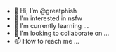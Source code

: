 - 👋 Hi, I’m @greatphish
- 👀 I’m interested in nsfw
- 🌱 I’m currently learning ...
- 💞️ I’m looking to collaborate on ...
- 📫 How to reach me ...

<!---
greatphish/greatphish is a ✨ special ✨ repository because its `README.md` (this file) appears on your GitHub profile.
You can click the Preview link to take a look at your changes.
--->
